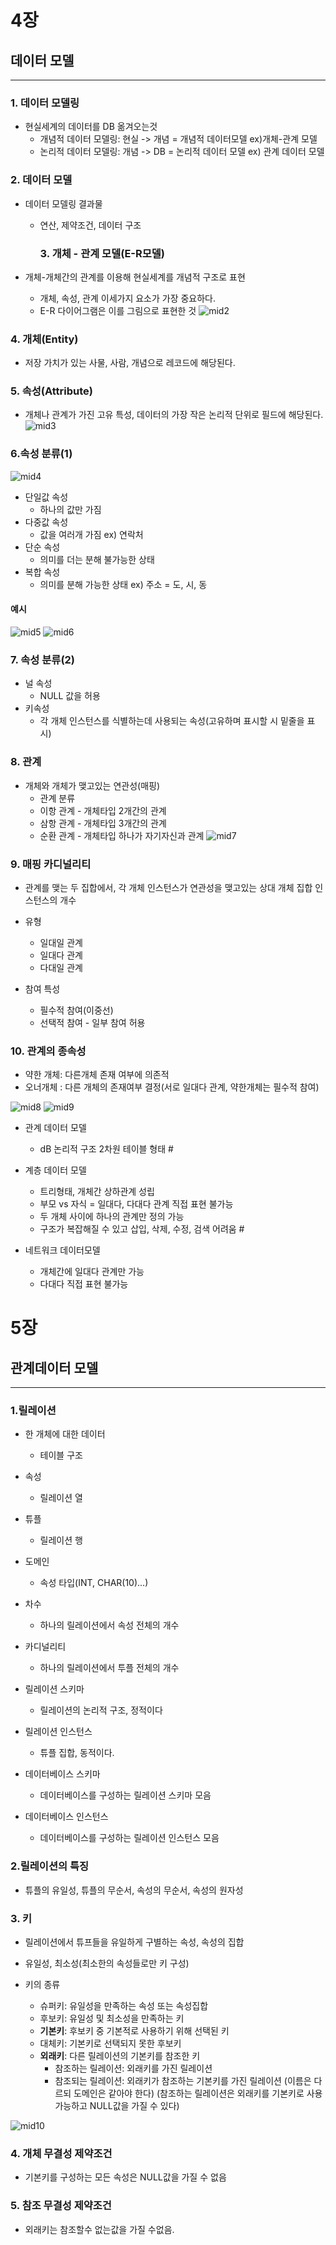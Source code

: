 4장
===

데이터 모델
-----------

---

### 1. 데이터 모델링

-	현실세계의 데이터를 DB 옮겨오는것
	-	개념적 데이터 모델링: 현실 -> 개념 = 개념적 데이터모델 ex)개체-관계 모델
	-	논리적 데이터 모델링: 개념 -> DB = 논리적 데이터 모델 ex) 관계 데이터 모델

### 2. 데이터 모델

-	데이터 모델링 결과물

	-	연산, 제약조건, 데이터 구조

		### 3. 개체 - 관계 모델(E-R모델)

-	개체-개체간의 관계를 이용해 현실세계를 개념적 구조로 표현

	-	개체, 속성, 관계 이세가지 요소가 가장 중요하다.
	-	E-R 다이어그램은 이를 그림으로 표현한 것 ![mid2](mid2.png)

### 4. 개체(Entity)

-	저장 가치가 있는 사물, 사람, 개념으로 레코드에 해당된다.

### 5. 속성(Attribute)

-	개체나 관계가 가진 고유 특성, 데이터의 가장 작은 논리적 단위로 필드에 해당된다. ![mid3](mid3.png)

### 6.속성 분류(1)

![mid4](mid4.png)

-	단일값 속성
	-	하나의 값만 가짐
-	다중값 속성
	-	값을 여러개 가짐 ex) 연락처
-	단순 속성
	-	의미를 더는 분해 불가능한 상태
-	복합 속성
	-	의미를 분해 가능한 상태 ex) 주소 = 도, 시, 동

#### 예시

![mid5](mid5.png) ![mid6](mid6.png)

### 7. 속성 분류(2)

-	널 속성
	-	NULL 값을 허용
-	키속성
	-	각 개체 인스턴스를 식별하는데 사용되는 속성(고유하며 표시할 시 밑줄을 표시)

### 8. 관계

-	개체와 개체가 맺고있는 연관성(매핑)
	-	관계 분류
	-	이항 관계 - 개체타입 2개간의 관계
	-	삼항 관계 - 개체타입 3개간의 관계
	-	순환 관계 - 개체타입 하나가 자기자신과 관계 ![mid7](mid7.png)

### 9. 매핑 카디널리티

-	관계를 맺는 두 집합에서, 각 개체 인스턴스가 연관성을 맺고있는 상대 개체 집합 인스턴스의 개수

-	유형

	-	일대일 관계
	-	일대다 관계
	-	다대일 관계  

-	참여 특성

	-	필수적 참여(이중선)
	-	선택적 참여 - 일부 참여 허용

### 10. 관계의 종속성

-	약한 개체: 다른개체 존재 여부에 의존적
-	오너개체 : 다른 개체의 존재여부 결정(서로 일대다 관계, 약한개체는 필수적 참여)

![mid8](mid8.png) ![mid9](mid9.png)

-	관계 데이터 모델
	-	dB 논리적 구조 2차원 테이블 형태 #
-	계층 데이터 모델

	-	트리형태, 개체간 상하관계 성립
	-	부모 vs 자식 = 일대다, 다대다 관계 직접 표현 불가능
	-	두 개체 사이에 하나의 관계만 정의 가능
	-	구조가 복잡해질 수 있고 삽입, 삭제, 수정, 검색 어려움 #

-	네트워크 데이터모델

	-	개체간에 일대다 관계만 가능
	-	다대다 직접 표현 불가능

5장
===

관계데이터 모델
---------------

---

### 1.릴레이션

-	한 개체에 대한 데이터
	-	테이블 구조
-	속성
	-	릴레이션 열
-	튜플

	-	릴레이션 행  

-	도메인

	-	속성 타입(INT, CHAR(10)...)

-	차수

	-	하나의 릴레이션에서 속성 전체의 개수

-	카디널리티

	-	하나의 릴레이션에서 투플 전체의 개수

-	릴레이션 스키마

	-	릴레이션의 논리적 구조, 정적이다

-	릴레이션 인스턴스

	-	튜플 집합, 동적이다.

-	데이터베이스 스키마

	-	데이터베이스를 구성하는 릴레이션 스키마 모음

-	데이터베이스 인스턴스

	-	데이터베이스를 구성하는 릴레이션 인스턴스 모음

### 2.릴레이션의 특징

-	튜플의 유일성, 튜플의 무순서, 속성의 무순서, 속성의 원자성

### 3. 키

-	릴레이션에서 튜프들을 유일하게 구별하는 속성, 속성의 집합

-	유일성, 최소성(최소한의 속성들로만 키 구성)

-	키의 종류

	-	슈퍼키: 유일성을 만족하는 속성 또는 속성집합
	-	후보키: 유일성 및 최소성을 만족하는 키
	-	**기본키**: 후보키 중 기본적로 사용하기 위해 선택된 키
	-	대체키: 기본키로 선택되지 못한 후보키
	-	**외래키**: 다른 릴레이션의 기본키를 참조한 키
		-	참조하는 릴레이션: 외래키를 가진 릴레이션
		-	참조되는 릴레이션: 외래키가 참조하는 기본키를 가진 릴레이션 (이름은 다르되 도메인은 같아야 한다) (참조하는 릴레이션은 외래키를 기본키로 사용 가능하고 NULL값을 가질 수 있다)

![mid10](mid10.png)

### 4. 개체 무결성 제약조건

-	기본키를 구성하는 모든 속성은 NULL값을 가질 수 없음

### 5. 참조 무결성 제약조건

-	외래키는 참조할수 없는값을 가질 수없음.
